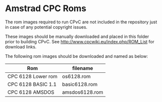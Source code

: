 # Amstrad CPC Roms

The rom images required to run CPvC are not included in the repository just in case of any potential copyright issues.

These images should be manually downloaded and placed in this folder prior to building CPvC. See http://www.cpcwiki.eu/index.php/ROM_List for download links.

The following rom images should be downloaded and named as below:

|Rom|filename|
|---|---|
|CPC 6128 Lower rom|os6128.rom|
|CPC 6128 BASIC 1.1|basic6128.rom|
|CPC 6128 AMSDOS|amsdos6128.rom|
